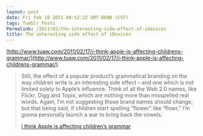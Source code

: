 ```yaml
---
layout: post
date: Fri Feb 18 2011 08:52:22 GMT-0600 (CST)
tags: Tumblr Posts
Permalink: /2011/02/the-interesting-side-effect-of-idevices
title: The interesting side effect of iDevices
---
```


[http://www.tuaw.com/2011/02/17/i-think-apple-is-affecting-childrens-grammar/](http://www.tuaw.com/2011/02/17/i-think-apple-is-affecting-childrens-grammar/)

> Still, the effect of a popular product’s grammatical branding on the way children write is an interesting side effect – and one which is not limited solely to Apple’s influence. Think of all the Web 2.0 names, like Flickr, Digg and Topix, which are nothing more than misspelled real words. Again, I’m not suggesting those brand names should change, but that being said, if children start spelling “flower” like “flowr,” I’m gonna personally launch a war to bring back the vowels.
> 
> [i think Apple is affecting children’s grammar](http://www.tuaw.com/2011/02/17/i-think-apple-is-affecting-childrens-grammar/)
